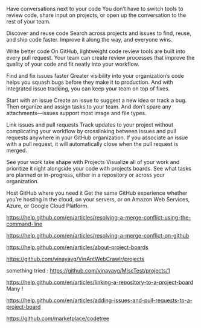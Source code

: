 Have conversations next to your code
You don’t have to switch tools to review code, share input on projects, or open up the conversation to the rest of your team.

Discover and reuse code
Search across projects and issues to find, reuse, and ship code faster. Improve it along the way, and everyone wins.

Write better code
On GitHub, lightweight code review tools are built into every pull request. Your team can create review processes that improve the quality of your code and fit neatly into your workflow.


Find and fix issues faster
Greater visibility into your organization’s code helps you squash bugs before they make it to production. And with integrated issue tracking, you can keep your team on top of fixes.

Start with an issue
Create an issue to suggest a new idea or track a bug. Then organize and assign tasks to your team. And don’t spare any attachments—issues support most image and file types.

Link issues and pull requests
Track updates to your project without complicating your workflow by crosslinking between issues and pull requests anywhere in your GitHub organization. If you associate an issue with a pull request, it will automatically close when the pull request is merged.

See your work take shape with Projects
Visualize all of your work and prioritize it right alongside your code with projects boards. See what tasks are planned or in-progress, either in a repository or across your organization.




Host GitHub where you need it
Get the same GitHub experience whether you’re hosting in the cloud, on your servers, or on Amazon Web Services, Azure, or Google Cloud Platform.


https://help.github.com/en/articles/resolving-a-merge-conflict-using-the-command-line

https://help.github.com/en/articles/resolving-a-merge-conflict-on-github


https://help.github.com/en/articles/about-project-boards

https://github.com/vinayavg/VinAntWebCrawlr/projects


something tried : https://github.com/vinayavg/MiscTest/projects/1


https://help.github.com/en/articles/linking-a-repository-to-a-project-board  Many !

https://help.github.com/en/articles/adding-issues-and-pull-requests-to-a-project-board

https://github.com/marketplace/codetree



